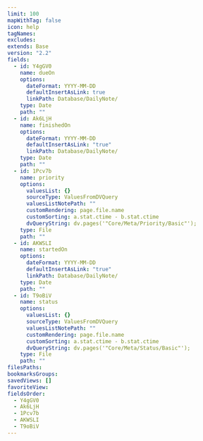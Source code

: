 ```yaml
---
limit: 100
mapWithTag: false
icon: help
tagNames: 
excludes: 
extends: Base
version: "2.2"
fields:
  - id: Y4gGV0
    name: dueOn
    options:
      dateFormat: YYYY-MM-DD
      defaultInsertAsLink: true
      linkPath: Database/DailyNote/
    type: Date
    path: ""
  - id: Ak6LjH
    name: finishedOn
    options:
      dateFormat: YYYY-MM-DD
      defaultInsertAsLink: "true"
      linkPath: Database/DailyNote/
    type: Date
    path: ""
  - id: 1Pcv7b
    name: priority
    options:
      valuesList: {}
      sourceType: ValuesFromDVQuery
      valuesListNotePath: ""
      customRendering: page.file.name
      customSorting: a.stat.ctime - b.stat.ctime
      dvQueryString: dv.pages('"Core/Meta/Priority/Basic"');
    type: File
    path: ""
  - id: AKWSLI
    name: startedOn
    options:
      dateFormat: YYYY-MM-DD
      defaultInsertAsLink: "true"
      linkPath: Database/DailyNote/
    type: Date
    path: ""
  - id: T9oBiV
    name: status
    options:
      valuesList: {}
      sourceType: ValuesFromDVQuery
      valuesListNotePath: ""
      customRendering: page.file.name
      customSorting: a.stat.ctime - b.stat.ctime
      dvQueryString: dv.pages('"Core/Meta/Status/Basic"');
    type: File
    path: ""
filesPaths: 
bookmarksGroups: 
savedViews: []
favoriteView: 
fieldsOrder:
  - Y4gGV0
  - Ak6LjH
  - 1Pcv7b
  - AKWSLI
  - T9oBiV
---
```

